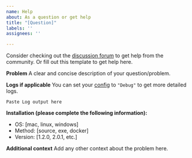 ```yaml
---
name: Help
about: As a question or get help
title: "[Question]"
labels: ''
assignees: ''

---
```


Consider checking out the [discussion forum](https://github.com/philosowaffle/peloton-to-garmin/discussions) to get help from the community.  Or fill out this template to get help here.

**Problem**
A clear and concise description of your question/problem.

**Logs if applicable**
You can set your [config](https://github.com/philosowaffle/peloton-to-garmin/blob/master/configuration.example.json#L50) to `"Debug"` to get more detailed logs.
```
Paste Log output here
```

**Installation (please complete the following information):**
 - OS: [mac, linux, windows]
 - Method: [source, exe, docker]
 - Version: [1.2.0, 2.0.1, etc.]

**Additional context**
Add any other context about the problem here.

